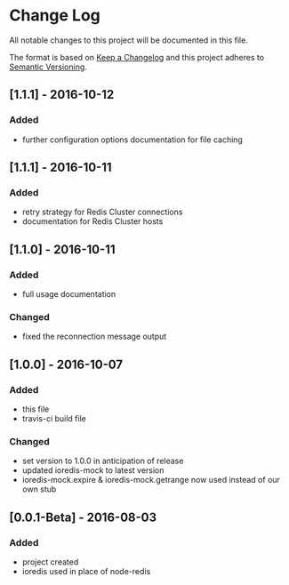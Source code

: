 # Change Log
All notable changes to this project will be documented in this file.

The format is based on [Keep a Changelog](http://keepachangelog.com/)
and this project adheres to [Semantic Versioning](http://semver.org/).

## [1.1.1] - 2016-10-12
### Added
- further configuration options documentation for file caching

## [1.1.1] - 2016-10-11
### Added
- retry strategy for Redis Cluster connections
- documentation for Redis Cluster hosts

## [1.1.0] - 2016-10-11
### Added
- full usage documentation

### Changed
- fixed the reconnection message output

## [1.0.0] - 2016-10-07
### Added
- this file
- travis-ci build file

### Changed
- set version to 1.0.0 in anticipation of release
- updated ioredis-mock to latest version
- ioredis-mock.expire & ioredis-mock.getrange now used instead of our own stub

## [0.0.1-Beta] - 2016-08-03
### Added
- project created
- ioredis used in place of node-redis


